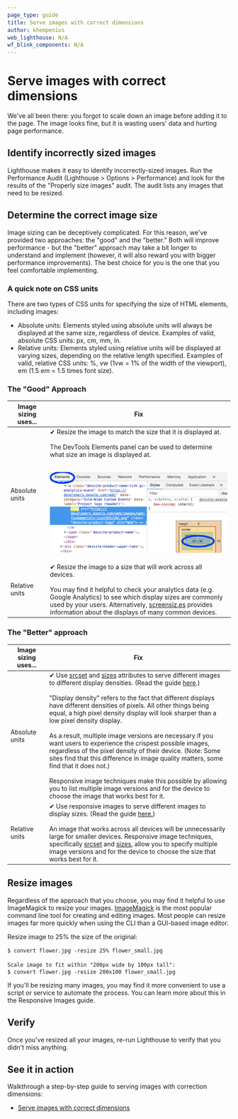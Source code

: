 ```yaml
---
page_type: guide
title: Serve images with correct dimensions
author: khempenius
web_lighthouse: N/A
wf_blink_components: N/A
---
```


# Serve images with correct dimensions

We've all been there: you forgot to scale down an image before adding it to the
page. The image looks fine, but it is wasting users' data and hurting page
performance.

## Identify incorrectly sized images

Lighthouse makes it easy to identify incorrectly-sized images. Run the
Performance Audit (Lighthouse > Options > Performance) and look for the results
of the "Properly size images" audit. The audit lists any images that need to be
resized.

## Determine the correct image size

Image sizing can be deceptively complicated. For this reason, we've provided two
approaches: the "good" and the "better." Both will improve performance - but the
"better" approach may take a bit longer to understand and implement (however, it
will also reward you with bigger performance improvements). The best choice for
you is the one that you feel comfortable implementing.

### A quick note on CSS units

There are two types of CSS units for specifying the size of HTML elements,
including images:

+  Absolute units: Elements styled using absolute units will always be
    displayed at the same size, regardless of device. Examples of valid,
    absolute CSS units: px, cm, mm, in.
+  Relative units: Elements styled using relative units will be displayed at
    varying sizes, depending on the relative length specified. Examples of
    valid, relative CSS units: %, vw (1vw = 1% of the width of the viewport),
    em (1.5 em = 1.5 times font size).

### The "Good" Approach

<table>
<thead>
<tr>
<th>Image sizing uses...</th>
<th>Fix</th>
</tr>
</thead>
<tbody>
<tr>
<td>Absolute units</td>
<td>✔ Resize the image to match the size that it is displayed at.<br>
<br>
The DevTools Elements panel can be used to determine what size an image is
displayed at.<br>
<br>
<p><img src=./elements-panel.png></p>

</td>
</tr>
<tr>
<td>Relative units</td>
<td>✔ Resize the image to a size that will work across all devices.<br>
<br>
You may find it helpful to check your analytics data (e.g. Google
Analytics) to see which display sizes are commonly used by your users.
Alternatively, <a href="http://screensiz.es/">screensiz.es</a>
provides information about the displays of many common devices.</td>
</tr>
</tbody>
</table>

### The "Better" approach

<table>
<thead>
<tr>
<th>Image sizing uses...</th>
<th>Fix</th>
</tr>
</thead>
<tbody>
<tr>
<td>Absolute units</td>
<td>✔ Use <a
href="https://developer.mozilla.org/en-US/docs/Web/HTML/Element/source#attr-srcset">srcset</a>
and <a
href="https://developer.mozilla.org/en-US/docs/Web/HTML/Element/source#attr-sizes">sizes</a>
attributes to serve different images to different display densities. (Read
the guide <u>here</u>.)<br>
<br>
"Display density" refers to the fact that different displays have different
densities of pixels. All other things being equal, a high pixel density
display will look sharper than a low pixel density display.<br>
<br>
As a result, multiple image versions are necessary if you want users to
experience the crispest possible images, regardless of the pixel density of
their device. (Note: Some sites find that this difference in image quality
matters, some find that it does not.)<br>
<br>
Responsive image techniques make this possible by allowing you to list
multiple image versions and for the device to choose the image that works
best for it.</td>
</tr>
<tr>
<td>Relative units</td>
<td>✔ Use responsive images to serve different images to display sizes. (Read
the guide <u>here.</u>)<br>
<br>
An image that works across all devices will be unnecessarily large for
smaller devices. Responsive image techniques, specifically <a
href="https://developer.mozilla.org/en-US/docs/Web/HTML/Element/source#attr-srcset">srcset</a>
and <a
href="https://developer.mozilla.org/en-US/docs/Web/HTML/Element/source#attr-sizes">sizes</a>,
allow you to specify multiple image versions and for the device to choose
the size that works best for it.</td>
</tr>
</tbody>
</table>

## Resize images

Regardless of the approach that you choose, you may find it helpful to use
ImageMagick to resize your images.
[ImageMagick](https://www.imagemagick.org/script/index.php) is the most popular
command line tool for creating and editing images. Most people can resize images
far more quickly when using the CLI than a GUI-based image editor.

Resize image to 25% the size of the original:

    $ convert flower.jpg -resize 25% flower_small.jpg

    Scale image to fit within "200px wide by 100px tall":
    $ convert flower.jpg -resize 200x100 flower_small.jpg

If you'll be resizing many images, you may find it more convenient to use a
script or service to automate the process. You can learn more about this in the
Responsive Images guide.

## Verify

Once you've resized all your images, re-run Lighthouse to verify that you didn't
miss anything.

## See it in action

Walkthrough a step-by-step guide to serving images with correction dimensions:

+  [Serve images with correct dimensions](./codelab-serve-images-correct-dimensions.md)
